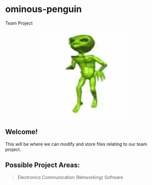 # ominous-penguin
Team Project

<p align="center">
  <img width="280" height="280" src="/al.gif" alt="Alien Image">
</p>

## Welcome!
This will be where we can modify and store files relating to our team project.


## Possible Project Areas:
> Electronics
> Communication (Networking)
> Software
